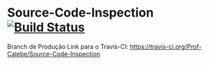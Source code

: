 Source-Code-Inspection [![Build Status](https://travis-ci.org/Prof-Calebe/Source-Code-Inspection.svg?branch=master)](https://travis-ci.org/Prof-Calebe/Source-Code-Inspection)
======================
Branch de Produção
Link para o Travis-CI: https://travis-ci.org/Prof-Calebe/Source-Code-Inspection
